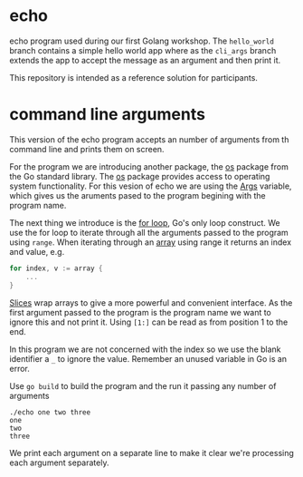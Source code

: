 # echo
echo program used during our first Golang workshop. The `hello_world` branch
contains a simple hello world app where as the `cli_args` branch extends the 
app to accept the message as an argument and then print it. 

This repository is intended as a reference solution for participants.


# command line arguments
This version of the echo program accepts an number of arguments from th command
line and prints them on screen.

For the program we are introducing another package, the [os][1] package from the
Go standard library. The [os][1] package provides access to operating system
functionality. For this vesion of echo we are using the [Args][2] variable, which
gives us the aruments pased to the program begining with the program name.

The next thing we introduce is the [for loop][3], Go's only loop construct. We
use the for loop to iterate through all the arguments passed to the program
using `range`. When iterating through an [array][4] using range it returns an
index and value, e.g.

```go
for index, v := array {
	...
}
```

[Slices][5] wrap arrays to give a more powerful and convenient interface. As the
first argument passed to the program is the program name we want to ignore this
and not print it. Using `[1:]` can be read as from position 1 to the end. 

In this program we are not concerned with the index so we use the blank identifier
a  `_` to ignore the value. Remember an unused variable in Go is an error.


Use `go build` to build the program and the run it passing any number of arguments

```
./echo one two three
one
two
three
```

We print each argument on a separate line to make it clear we're processing each
argument separately.

[1]: https://godoc.org/os
[2]: https://godoc.org/os#pkg-variables
[3]: https://golang.org/doc/effective_go.html#for
[4]: https://golang.org/doc/effective_go.html#arrays
[5]: https://golang.org/doc/effective_go.html#slices

